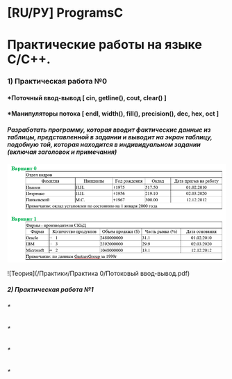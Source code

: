 # [RU/РУ] ProgramsC

# Практические работы на языке С/C++.

### 1) Практическая работа №0
#### *Поточный ввод-вывод [ cin, getline(), cout, clear() ]
#### *Манипуляторы потока [ endl, width(), fill(), precision(), dec, hex, oct ] 

#### *Разработать программу, которая вводит фактические данные из таблицы, представленной в задании и выводит на экран таблицу, подобную той, которая находится в индивидуальном задании (включая заголовок и примечания)*

![Таблицы](image/практика_0.png)

![Теория](/Практики/Практика 0/Потоковый ввод-вывод.pdf)

##### 2) Практическая работа №1
###### *
###### *
###### *
###### *
